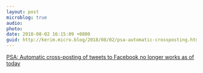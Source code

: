 ```yaml
---
layout: post
microblog: true
audio: 
photo: 
date: 2018-08-02 16:15:09 +0800
guid: http://kerim.micro.blog/2018/08/02/psa-automatic-crossposting.html
---
```

[PSA: Automatic cross-posting of tweets to Facebook no longer works as of today](https://techcrunch.com/2018/08/01/psa-cross-posting-tweets-to-facebook-no-longer-works-as-of-today/)
